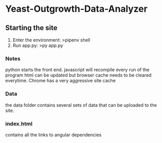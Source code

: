 # Yeast-Outgrowth-Data-Analyzer

## Starting the site
1. Enter the environment: >pipenv shell
2. Run app.py: >py app.py


### Notes
python starts the front end. javascript will recompile every run of the program
html can be updated but browser cache needs to be cleared everytime. Chrome has a very aggressive site cache

### Data
the data folder contains several sets of data that can be uploaded to the site.

### index.html
contains all the links to angular dependencies
